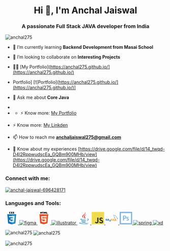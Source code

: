 <h1 align="center">Hi 👋, I'm Anchal Jaiswal</h1>
<h3 align="center">A passionate Full Stack JAVA developer from India</h3>

<p align="left"> <img src="https://komarev.com/ghpvc/?username=anchal275&label=Profile%20views&color=0e75b6&style=flat" alt="anchal275" /> </p>


- 🌱 I’m currently learning **Backend Development from Masai School**

- 👯 I’m looking to collaborate on **Interesting Projects**

- 👨‍💻  [My Portfolio](https://anchal275.github.io/](https://anchal275.github.io/)
- Portfolio] [![Portfolio](https://anchal275.github.io/](https://anchal275.github.io/)]

- 💬 Ask me about **Core Java**
- 
- - ⚡ Know more: [My Portfolio](https://nethra-oon7mwb6e-nethravathi1997.vercel.app/)
- ⚡ Know more: [My Linkden](https://www.linkedin.com/in/nethravathit/)

- 📫 How to reach me **anchaljaiswal275@gmail.com**

- 📄 Know about my experiences [https://drive.google.com/file/d/14_twqd-D4l2RppwudscEa_GQBm900MHb/view](https://drive.google.com/file/d/14_twqd-D4l2RppwudscEa_GQBm900MHb/view)

<h3 align="left">Connect with me:</h3>
<p align="left">
<a href="https://linkedin.com/in/anchal-jaiswal-696428171" target="blank"><img align="center" src="https://raw.githubusercontent.com/rahuldkjain/github-profile-readme-generator/master/src/images/icons/Social/linked-in-alt.svg" alt="anchal-jaiswal-696428171" height="30" width="40" /></a>
</p>

<h3 align="left">Languages and Tools:</h3>
<p align="left"> <a href="https://www.w3schools.com/css/" target="_blank" rel="noreferrer"> <img src="https://raw.githubusercontent.com/devicons/devicon/master/icons/css3/css3-original-wordmark.svg" alt="css3" width="40" height="40"/> </a> <a href="https://www.figma.com/" target="_blank" rel="noreferrer"> <img src="https://www.vectorlogo.zone/logos/figma/figma-icon.svg" alt="figma" width="40" height="40"/> </a> <a href="https://www.w3.org/html/" target="_blank" rel="noreferrer"> <img src="https://raw.githubusercontent.com/devicons/devicon/master/icons/html5/html5-original-wordmark.svg" alt="html5" width="40" height="40"/> </a> <a href="https://www.adobe.com/in/products/illustrator.html" target="_blank" rel="noreferrer"> <img src="https://www.vectorlogo.zone/logos/adobe_illustrator/adobe_illustrator-icon.svg" alt="illustrator" width="40" height="40"/> </a> <a href="https://www.java.com" target="_blank" rel="noreferrer"> <img src="https://raw.githubusercontent.com/devicons/devicon/master/icons/java/java-original.svg" alt="java" width="40" height="40"/> </a> <a href="https://developer.mozilla.org/en-US/docs/Web/JavaScript" target="_blank" rel="noreferrer"> <img src="https://raw.githubusercontent.com/devicons/devicon/master/icons/javascript/javascript-original.svg" alt="javascript" width="40" height="40"/> </a> <a href="https://www.mysql.com/" target="_blank" rel="noreferrer"> <img src="https://raw.githubusercontent.com/devicons/devicon/master/icons/mysql/mysql-original-wordmark.svg" alt="mysql" width="40" height="40"/> </a> <a href="https://www.photoshop.com/en" target="_blank" rel="noreferrer"> <img src="https://raw.githubusercontent.com/devicons/devicon/master/icons/photoshop/photoshop-line.svg" alt="photoshop" width="40" height="40"/> </a> <a href="https://spring.io/" target="_blank" rel="noreferrer"> <img src="https://www.vectorlogo.zone/logos/springio/springio-icon.svg" alt="spring" width="40" height="40"/> </a> <a href="https://www.adobe.com/products/xd.html" target="_blank" rel="noreferrer"> <img src="https://cdn.worldvectorlogo.com/logos/adobe-xd.svg" alt="xd" width="40" height="40"/> </a> </p>

<p><img align="left" src="https://github-readme-stats.vercel.app/api/top-langs?username=anchal275&show_icons=true&locale=en&layout=compact" alt="anchal275" /></p>

<p>&nbsp;<img align="center" src="https://github-readme-stats.vercel.app/api?username=anchal275&show_icons=true&locale=en" alt="anchal275" /></p>

<p><img align="center" src="https://github-readme-streak-stats.herokuapp.com/?user=anchal275&" alt="anchal275" /></p>

